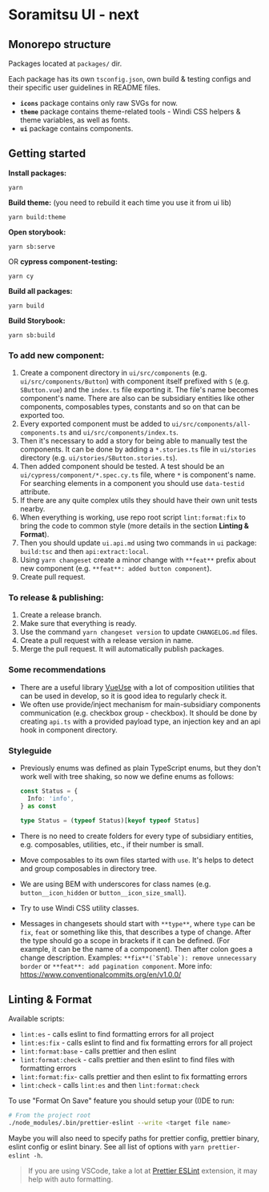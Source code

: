 # Soramitsu UI - next

## Monorepo structure

Packages located at `packages/` dir.

Each package has its own `tsconfig.json`, own build & testing configs and their specific user guidelines in README
files.

- **`icons`** package contains only raw SVGs for now.
- **`theme`** package contains theme-related tools - Windi CSS helpers & theme variables, as well as fonts.
- **`ui`** package contains components.

## Getting started

**Install packages:**

```shell
yarn
```

**Build theme:** (you need to rebuild it each time you use it from ui lib)

```shell
yarn build:theme
```

**Open storybook:**

```shell
yarn sb:serve
```

OR **cypress component-testing:**

```shell
yarn cy
```

**Build all packages:**

```shell
yarn build
```

**Build Storybook:**

```shell
yarn sb:build
```

### To add new component:

1. Create a component directory in `ui/src/components` (e.g. `ui/src/components/Button`) with component itself
   prefixed with `S` (e.g. `SButton.vue`) and the `index.ts` file exporting it. The file's name becomes component's
   name. There are also can be subsidiary entities like other components, composables types, constants and so on that
   can be exported too.
2. Every exported component must be added to `ui/src/components/all-components.ts` and `ui/src/components/index.ts`.
3. Then it's necessary to add a story for being able to manually test the components. It can be done by adding a
   `*.stories.ts` file in `ui/stories` directory (e.g. `ui/stories/SButton.stories.ts`).
4. Then added component should be tested. A test should be an `ui/cypress/component/*.spec.cy.ts` file, where `*` is
   component's name. For searching elements in a component you should use `data-testid` attribute.
5. If there are any quite complex utils they should have their own unit tests nearby.
6. When everything is working, use repo root script `lint:format:fix` to bring the code to common style (more details
   in the section **Linting & Format**).
7. Then you should update `ui.api.md` using two commands in `ui` package: `build:tsc` and then `api:extract:local`.
8. Using `yarn changeset` create a minor change with `**feat**` prefix about new component (e.g.
   `**feat**: added button component`).
9. Create pull request.

### To release & publishing:

1. Create a release branch.
2. Make sure that everything is ready.
3. Use the command `yarn changeset version` to update `CHANGELOG.md` files.
4. Create a pull request with a release version in name.
5. Merge the pull request. It will automatically publish packages.

### Some recommendations

- There are a useful library [VueUse](https://vueuse.org/) with a lot of composition utilities that can be used in
  develop, so it is good idea to regularly check it.
- We often use provide/inject mechanism for main-subsidiary components communication (e.g. checkbox group - checkbox).
  It should be done by creating `api.ts` with a provided payload type, an injection key and an api hook in
  component directory.

### Styleguide

- Previously enums was defined as plain TypeScript enums, but they don't work well with tree shaking, so now we
  define enums as follows:

  ```ts
  const Status = {
    Info: 'info',
  } as const

  type Status = (typeof Status)[keyof typeof Status]
  ```

- There is no need to create folders for every type of subsidiary entities, e.g. composables, utilities, etc.,
  if their number is small.
- Move composables to its own files started with `use`. It's helps to detect and group composables in directory tree.
- We are using BEM with underscores for class names (e.g. `button__icon_hidden` or `button__icon_size_small`).
- Try to use Windi CSS utility classes.
- Messages in changesets should start with `**type**`, where `type` can be `fix`, `feat` or something like this,
  that describes a type of change. After the type should go a scope in brackets if it can be defined. (For example,
  it can be the name of a component). Then after colon goes a change description.
  Examples: `` **fix**(`STable`): remove unnecessary border `` or `**feat**: add pagination component`.
  More info: https://www.conventionalcommits.org/en/v1.0.0/

## Linting & Format

Available scripts:

- `lint:es` - calls eslint to find formatting errors for all project
- `lint:es:fix` - calls eslint to find and fix formatting errors for all project
- `lint:format:base` - calls prettier and then eslint
- `lint:format:check` - calls prettier and then eslint to find files with formatting errors
- `lint:format:fix`- calls prettier and then eslint to fix formatting errors
- `lint:check` - calls `lint:es` and then `lint:format:check`

To use "Format On Save" feature you should setup your (I)DE to run:

```bash
# From the project root
./node_modules/.bin/prettier-eslint --write <target file name>
```

Maybe you will also need to specify paths for prettier config, prettier binary, eslint config or eslint binary. See all list of options with `yarn prettier-eslint -h`.

> If you are using VSCode, take a lot at [Prettier ESLint](https://marketplace.visualstudio.com/items?itemName=rvest.vs-code-prettier-eslint) extension, it may help with auto formatting.
